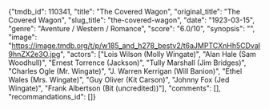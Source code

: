 {"tmdb_id": 110341, "title": "The Covered Wagon", "original_title": "The Covered Wagon", "slug_title": "the-covered-wagon", "date": "1923-03-15", "genre": "Aventure / Western / Romance", "score": "6.0/10", "synopsis": "", "image": "https://image.tmdb.org/t/p/w185_and_h278_bestv2/t6aJMPTCXnHh5CDvaI9hnZX2e3O.jpg", "actors": ["Lois Wilson (Molly Wingate)", "Alan Hale (Sam Woodhull)", "Ernest Torrence (Jackson)", "Tully Marshall (Jim Bridges)", "Charles Ogle (Mr. Wingate)", "J. Warren Kerrigan (Will Banion)", "Ethel Wales (Mrs. Wingate)", "Guy Oliver (Kit Carson)", "Johnny Fox (Jed Wingate)", "Frank Albertson (Bit (uncredited))"], "comments": [], "recommandations_id": []}